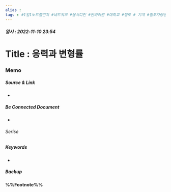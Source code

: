```yaml
---
alias : 
tags : #1일1노트챌린지 #네트워크 #옵시디언 #원바이원 #대학교 #철도 # 기계 #철도차량공학
---
```


##### 일시 : 2022-11-10 23:54

# Title : 응력과 변형률

### Memo


##### Source & Link
- 

##### Be Connected Document
- 

###### Serise


##### Keywords
- 

##### Backup


#### %%Footnote%%

[^1]: 